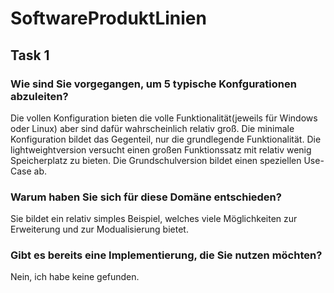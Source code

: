 # SoftwareProduktLinien

## Task 1
### Wie sind Sie vorgegangen, um 5 typische Konfgurationen abzuleiten? 

Die vollen Konfiguration bieten die volle Funktionalität(jeweils für Windows oder Linux) aber sind dafür wahrscheinlich relativ groß.
Die minimale Konfiguration bildet das Gegenteil, nur die grundlegende Funktionalität.
Die lightweightversion versucht einen großen Funktionssatz mit relativ wenig Speicherplatz zu bieten.
Die Grundschulversion bildet einen speziellen Use-Case ab.

### Warum haben Sie sich für diese Domäne entschieden? 

Sie bildet ein relativ simples Beispiel, welches viele Möglichkeiten zur Erweiterung und zur Modualisierung bietet.

### Gibt es bereits eine Implementierung, die Sie nutzen möchten?

Nein, ich habe keine gefunden.
